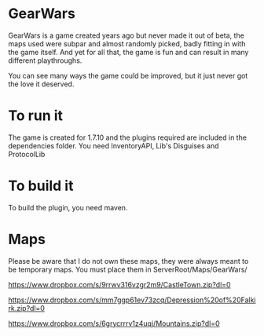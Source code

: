 # GearWars

GearWars is a game created years ago but never made it out of beta, the maps used were subpar and almost randomly picked, badly fitting in with the game itself. And yet for all that, the game is fun and can result in many different playthroughs.

You can see many ways the game could be improved, but it just never got the love it deserved.

# To run it

The game is created for 1.7.10 and the plugins required are included in the dependencies folder.
You need InventoryAPI, Lib's Disguises and ProtocolLib

# To build it

To build the plugin, you need maven.

# Maps

Please be aware that I do not own these maps, they were always meant to be temporary maps.
You must place them in ServerRoot/Maps/GearWars/

https://www.dropbox.com/s/9rrwv316vzgr2m9/CastleTown.zip?dl=0

https://www.dropbox.com/s/mm7ggp61ev73zcq/Depression%20of%20Falkirk.zip?dl=0

https://www.dropbox.com/s/6grycrrrv1z4uqj/Mountains.zip?dl=0
